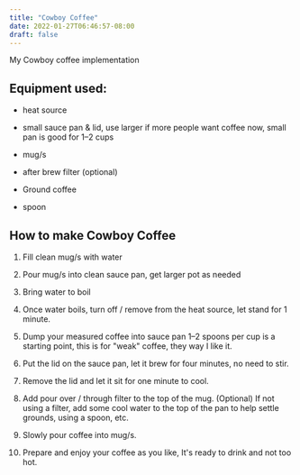 ```yaml
---
title: "Cowboy Coffee"
date: 2022-01-27T06:46:57-08:00
draft: false
---
```


My Cowboy coffee implementation 


## Equipment used:

- heat source

- small sauce pan & lid, use larger if more people want coffee now, small pan is good for 1–2 cups

- mug/s

- after brew filter (optional)

- Ground coffee 

- spoon

## How to make Cowboy Coffee 

1. Fill clean mug/s with water 

2. Pour mug/s into clean sauce pan, get larger pot as needed

3. Bring water to boil

4. Once water boils, turn off / remove from the heat source, let stand for 1 minute.

5. Dump your measured coffee into sauce pan 1–2 spoons per cup is a starting point, this is for "weak" coffee, they way I like it.

6. Put the lid on the sauce pan, let it brew for four minutes, no need to stir.

7. Remove the lid and let it sit for one minute to cool.

8. Add pour over / through filter to the top of the mug.
   (Optional)
If not using a filter, add some cool water to the top of the pan to help settle grounds, using a spoon, etc.

9. Slowly pour coffee into mug/s.

10. Prepare and enjoy your coffee as you like, It's ready to drink and not too hot.


